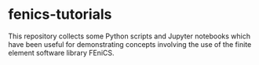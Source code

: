 # fenics-tutorials

This repository collects some Python scripts and Jupyter notebooks which have been useful for demonstrating concepts involving the use of the finite element software library FEniCS.
